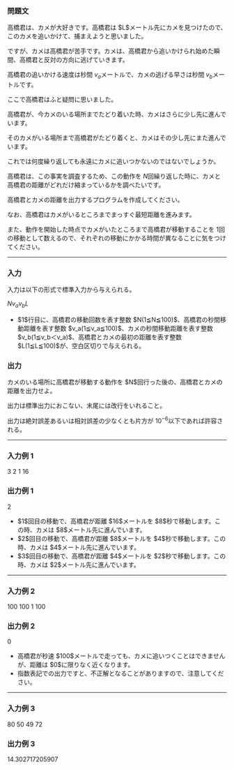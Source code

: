 
<div>

<div>

### **問題文**

<section>
高橋君は、カメが大好きです。高橋君は $L$メートル先にカメを見つけたので、このカメを追いかけて、捕まえようと思いました。

ですが、カメは高橋君が苦手です。カメは、高橋君から追いかけられ始めた瞬間、高橋君と反対の方向に逃げていきます。

高橋君の追いかける速度は秒間 $v_a$メートルで、カメの逃げる早さは秒間 $v_b$メートルです。



ここで高橋君はふと疑問に思いました。

高橋君が、今カメのいる場所までたどり着いた時、カメはさらに少し先に進んでいます。

そのカメがいる場所まで高橋君がたどり着くと、カメはその少し先にまた進んでいます。

これでは何度繰り返しても永遠にカメに追いつかないのではないでしょうか。



高橋君は、この事実を調査するため、この動作を $N$回繰り返した時に、カメと高橋君の距離がどれだけ縮まっているかを調べたいです。

高橋君とカメの距離を出力するプログラムを作成してください。

なお、高橋君はカメがいるところまでまっすぐ最短距離を進みます。

また、動作を開始した時点でカメがいたところまで高橋君が移動することを $1$回の移動として数えるので、それぞれの移動にかかる時間が異なることに気をつけてください。

</section>

</div>

---

<div>

<div>

### **入力**

<section>
入力は以下の形式で標準入力から与えられる。

<div>

$N$$v_a$$v_b$$L$
</div>

<ul>

<li>
$1$行目に、高橋君の移動回数を表す整数 $N(1≦N≦100)$、高橋君の秒間移動距離を表す整数 $v_a(1≦v_a≦100)$、カメの秒間移動距離を表す整数 $v_b(1≦v_b＜v_a)$、高橋君とカメの最初の距離を表す整数 $L(1≦L≦100)$が、空白区切りで与えられる。
</li>

</ul>

</section>

</div>

</div>

<div>

### **出力**

<section>
カメのいる場所に高橋君が移動する動作を $N$回行った後の、高橋君とカメの距離を出力せよ。 

出力は標準出力におこない、末尾には改行をいれること。

出力は絶対誤差あるいは相対誤差の少なくとも片方が $10^{−6}$以下であれば許容される。


</section>

</div>

---

<div>

### **入力例 1**

<section>

<div>

3 2 1 16

</div>

</section>

</div>

<div>

### **出力例 1**

<section>

<div>

2

</div>

<ul>

<li>
$1$回目の移動で、高橋君が距離 $16$メートルを $8$秒で移動します。この時、カメは $8$メートル先に進んでいます。
</li>

<li>
$2$回目の移動で、高橋君が距離 $8$メートルを $4$秒で移動します。この時、カメは $4$メートル先に進んでいます。
</li>

<li>
$3$回目の移動で、高橋君が距離 $4$メートルを $2$秒で移動します。この時、カメは $2$メートル先に進んでいます。
</li>

</ul>

</section>

</div>

---

<div>

### **入力例 2**

<section>

<div>

100 100 1 100

</div>

</section>

</div>

<div>

### **出力例 2**

<section>

<div>

0

</div>

<ul>

<li>
高橋君が秒速 $100$メートルで走っても、カメに追いつくことはできませんが、距離は $0$に限りなく近くなります。
</li>

<li>
指数表記での出力ですと、不正解となることがありますので、注意してください。
</li>

</ul>

</section>

</div>

---

<div>

### **入力例 3**

<section>

<div>

80 50 49 72

</div>

</section>

</div>

<div>

### **出力例 3**

<section>

<div>

14.302717205907

</div>

</section>

</div>

</div>

